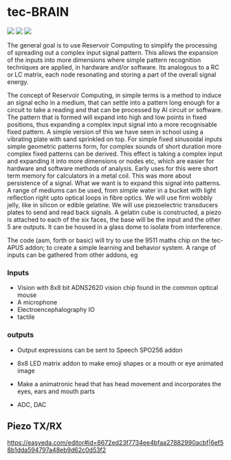 # tec-BRAIN

![](https://github.com/SteveJustin1963/tec-BRAIN/blob/master/pics/jelly-brain.png)
![](https://github.com/SteveJustin1963/tec-BRAIN/blob/master/pics/res1.png)
![](https://github.com/SteveJustin1963/tec-BRAIN/blob/master/pics/steps.png)

The general goal is to use Reservoir Computing to simplify the processing of spreading out a complex input signal pattern. This allows the expansion of the inputs into more dimensions where simple pattern recognition techniques are applied, in hardware and/or software. Its analogous to a RC or LC matrix, each node resonating and storing a part of the overall signal energy.

The concept of Reservoir Computing, in simple terms is a method to induce an signal echo in a medium, that can settle into a pattern long enough for a circuit to take a reading and that can be processed by AI circuit or software. The pattern that is formed will expand into high and low points in fixed positions, thus expanding a complex input signal into a more recognisable fixed pattern. A simple version of this we have seen in school using a vibrating plate with sand sprinkled on top. For simple fixed sinusoidal inputs simple geometric patterns form, for complex sounds of short duration more complex fixed patterns can be derived. This effect is taking a complex input and expanding it into more dimensions or nodes etc, which are easier for hardware and software methods of analysis. Early uses for this were short term memory for calculators in a metal coil. This was more about persistence of a signal. What we want is to expand this signal into patterns. A range of mediums can be used, from simple water in a bucket with light reflection right upto optical loops in fibre optics. We will use firm wobbly jelly, like in silicon or edible gelatine. We will use piezoelectric transducers plates to send and read back signals. A gelatin cube is constructed, a piezo is attached to each of the six faces, the base will be the input and the other 5 are outputs. It can be housed in a glass dome to isolate from interference.


The code (asm, forth or basic) will try to use the 9511 maths chip on the tec-APUS addon; to create a simple learning and behavior system. A range of inputs can be gathered from other addons, eg
### Inputs
- Vision with 8x8 bit ADNS2620 vision chip found in the common optical mouse
- A microphone 
- Electroencephalography IO
- tactile

### outputs
- Output expressions can be sent to Speech SPO256 addon
- 8x8 LED matrix addon to make emoji shapes or a mouth or eye animated image
- Make a animatronic head that has head movement and incorporates the eyes, ears and mouth parts  

- ADC, DAC 


## Piezo TX/RX

https://easyeda.com/editor#id=8672ed23f7734ee4bfaa27882990acbf|6ef58b1dda594797a48eb9d62c0d53f2




